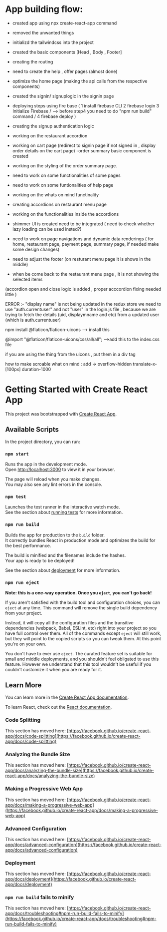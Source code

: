 
# App building flow:
- created app using npx create-react-app command
- removed the unwanted things
- initializd the tailwindcss into the project
- created the basic components [Head , Body , Footer]
- creating the routing 
- need to create the help , offer pages (almost done)
- optimize the home page (making the api calls from the respective components)
- created the signin/ signuplogic in the signin page
- deploying steps using fire base ( 1 install firebase CLI  2 firebase login 3 Initialize Firebase  / --> before step4 you need to do "npm run build" command /  4 firebase deploy )
- creating the signup authentication logic
- working on the restaurant accordion
- working on cart page (redirect to signin page if not signed in , display order details on the cart page)
-order summary basic component is created 
- working on the styling of the order summary page.
- need to work on some functionalities of some pages
- need to work on some funtionalities of help page
- working on the whats on mind functinality 
- creating accordions on restaurant menu page 
- working on the functionalities inside the accordions
- shimmer UI is created need to be integrated ( need to check whether lazy loading can be used insted?)
- need to work on page navigations and dynamic data renderings ( for home, restaurant page, payment page, summary page, if needed make some design changes)
- need to adjust the footer (on resturant menu page it is shows in the middle)

- when be come back to the restaurant menu page , it is not showing the selected items

(accordion open and close logic is added , proper acccordion fixing needed little )


ERROR :- "display name" is not being updated in the redux store
we need to use "auth.currentuser" and not "user" in the login.js file , because we are trying to fetch the details (uid, displaymname and etc) from a updated user (which is auth.currentuser)




npm install @flaticon/flaticon-uicons --> install this

@import "@flaticon/flaticon-uicons/css/all/all";  -->add this to the index.css file

if you are using the thing from the uicons , put them in a div tag



how to make scroable what on mind :
add -> overflow-hidden
translate-x-[100px] duration-1000


# Getting Started with Create React App

This project was bootstrapped with [Create React App](https://github.com/facebook/create-react-app).


## Available Scripts

In the project directory, you can run:

### `npm start`

Runs the app in the development mode.\
Open [http://localhost:3000](http://localhost:3000) to view it in your browser.

The page will reload when you make changes.\
You may also see any lint errors in the console.

### `npm test`

Launches the test runner in the interactive watch mode.\
See the section about [running tests](https://facebook.github.io/create-react-app/docs/running-tests) for more information.

### `npm run build`

Builds the app for production to the `build` folder.\
It correctly bundles React in production mode and optimizes the build for the best performance.

The build is minified and the filenames include the hashes.\
Your app is ready to be deployed!

See the section about [deployment](https://facebook.github.io/create-react-app/docs/deployment) for more information.

### `npm run eject`

**Note: this is a one-way operation. Once you `eject`, you can't go back!**

If you aren't satisfied with the build tool and configuration choices, you can `eject` at any time. This command will remove the single build dependency from your project.

Instead, it will copy all the configuration files and the transitive dependencies (webpack, Babel, ESLint, etc) right into your project so you have full control over them. All of the commands except `eject` will still work, but they will point to the copied scripts so you can tweak them. At this point you're on your own.

You don't have to ever use `eject`. The curated feature set is suitable for small and middle deployments, and you shouldn't feel obligated to use this feature. However we understand that this tool wouldn't be useful if you couldn't customize it when you are ready for it.

## Learn More

You can learn more in the [Create React App documentation](https://facebook.github.io/create-react-app/docs/getting-started).

To learn React, check out the [React documentation](https://reactjs.org/).

### Code Splitting

This section has moved here: [https://facebook.github.io/create-react-app/docs/code-splitting](https://facebook.github.io/create-react-app/docs/code-splitting)

### Analyzing the Bundle Size

This section has moved here: [https://facebook.github.io/create-react-app/docs/analyzing-the-bundle-size](https://facebook.github.io/create-react-app/docs/analyzing-the-bundle-size)

### Making a Progressive Web App

This section has moved here: [https://facebook.github.io/create-react-app/docs/making-a-progressive-web-app](https://facebook.github.io/create-react-app/docs/making-a-progressive-web-app)

### Advanced Configuration

This section has moved here: [https://facebook.github.io/create-react-app/docs/advanced-configuration](https://facebook.github.io/create-react-app/docs/advanced-configuration)

### Deployment

This section has moved here: [https://facebook.github.io/create-react-app/docs/deployment](https://facebook.github.io/create-react-app/docs/deployment)

### `npm run build` fails to minify

This section has moved here: [https://facebook.github.io/create-react-app/docs/troubleshooting#npm-run-build-fails-to-minify](https://facebook.github.io/create-react-app/docs/troubleshooting#npm-run-build-fails-to-minify)
